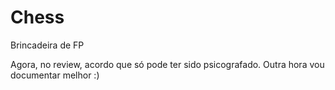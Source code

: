 # Chess
Brincadeira de FP


Agora, no review, acordo que só pode ter sido psicografado.
Outra hora vou documentar melhor :)
